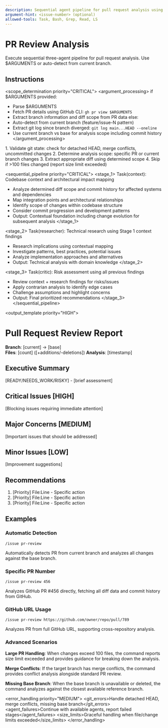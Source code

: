```yaml
---
description: Sequential agent pipeline for pull request analysis using context-research-critique pattern.
argument-hint: <issue-number> (optional)
allowed-tools: Task, Bash, Grep, Read, LS
---
```


# PR Review Analysis

Execute sequential three-agent pipeline for pull request analysis. Use $ARGUMENTS or auto-detect from current branch.

## Instructions

<scope_determination priority="CRITICAL">
<argument_processing>
if $ARGUMENTS provided:
  - Parse $ARGUMENTS
  - Fetch PR details using GitHub CLI: `gh pr view $ARGUMENTS`
  - Extract branch information and diff scope from PR data
else:
  - Auto-detect from current branch (feature/issue-N pattern)
  - Extract git log since branch diverged: `git log main...HEAD --oneline`
  - Use current branch vs base for analysis scope including commit history
</argument_processing>
<validation>
1. Validate git state: check for detached HEAD, merge conflicts, uncommitted changes
2. Determine analysis scope: specific PR or current branch changes
3. Extract appropriate diff using determined scope
4. Skip if >100 files changed (report size limit exceeded)
</validation>
</scope_determination>

<sequential_pipeline priority="CRITICAL">
<stage_1>
Task(context): Codebase context and architectural impact mapping
- Analyze determined diff scope and commit history for affected systems and dependencies
- Map integration points and architectural relationships  
- Identify scope of changes within codebase structure
- Consider commit progression and development patterns
- Output: Contextual foundation including change evolution for subsequent analysis
</stage_1>

<stage_2>
Task(researcher): Technical research using Stage 1 context findings
- Research implications using contextual mapping
- Investigate patterns, best practices, potential issues
- Analyze implementation approaches and alternatives
- Output: Technical analysis with domain knowledge
</stage_2>

<stage_3>
Task(critic): Risk assessment using all previous findings
- Review context + research findings for risks/issues
- Apply contrarian analysis to identify edge cases
- Challenge assumptions and highlight concerns
- Output: Final prioritized recommendations
</stage_3>
</sequential_pipeline>

<output_template priority="HIGH">
<format>
# Pull Request Review Report

**Branch**: [current] → [base]  
**Files**: [count] ([+additions/-deletions])
**Analysis**: [timestamp]

## Executive Summary
[READY/NEEDS_WORK/RISKY] - [brief assessment]

## Critical Issues [HIGH]
[Blocking issues requiring immediate attention]

## Major Concerns [MEDIUM]  
[Important issues that should be addressed]

## Minor Issues [LOW]
[Improvement suggestions]

## Recommendations
1. [Priority] File:Line - Specific action
2. [Priority] File:Line - Specific action
3. [Priority] File:Line - Specific action
</format>
</output_template>

## Examples

### Automatic Detection
```
/issue pr-review
```
Automatically detects PR from current branch and analyzes all changes against the base branch.

### Specific PR Number
```
/issue pr-review 456
```
Analyzes GitHub PR #456 directly, fetching all diff data and commit history from GitHub.

### GitHub URL Usage
```
/issue pr-review https://github.com/owner/repo/pull/789
```
Analyzes PR from full GitHub URL, supporting cross-repository analysis.

### Advanced Scenarios

**Large PR Handling**: When changes exceed 100 files, the command reports size limit exceeded and provides guidance for breaking down the analysis.

**Merge Conflicts**: If the target branch has merge conflicts, the command provides conflict analysis alongside standard PR review.

**Missing Base Branch**: When the base branch is unavailable or deleted, the command analyzes against the closest available reference branch.

<error_handling priority="MEDIUM">
<git_errors>Handle detached HEAD, merge conflicts, missing base branch</git_errors>
<agent_failures>Continue with available agents, report failed stages</agent_failures>
<size_limits>Graceful handling when file/change limits exceeded</size_limits>
</error_handling>